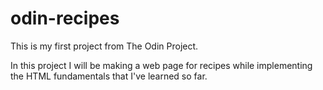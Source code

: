 # odin-recipes

This is my first project from The Odin Project.

In this project I will be making a web page for recipes while implementing the HTML fundamentals that I've learned so far.